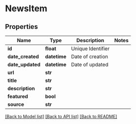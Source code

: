 # NewsItem

## Properties
Name | Type | Description | Notes
------------ | ------------- | ------------- | -------------
**id** | **float** | Unique Identifier | 
**date_created** | **datetime** | Date of creation | 
**date_updated** | **datetime** | Date of updated | 
**url** | **str** |  | 
**title** | **str** |  | 
**description** | **str** |  | 
**featured** | **bool** |  | 
**source** | **str** |  | 

[[Back to Model list]](../README.md#documentation-for-models) [[Back to API list]](../README.md#documentation-for-api-endpoints) [[Back to README]](../README.md)


